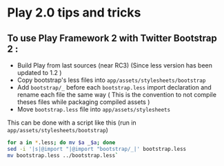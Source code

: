 # Play 2.0 tips and tricks


## To use Play Framework 2 with Twitter Bootstrap 2 :

* Build Play from last sources (near RC3) (Since less version has been updated to 1.2 )
* Copy bootstrap's less files into `app/assets/stylesheets/bootstrap`
* Add `bootstrap/_` before each `bootstrap.less` import declaration and rename each file the same way ( This is the convention to not compile theses files while packaging compiled assets )
* Move `bootstrap.less` file into `app/assets/stylesheets`

This can be done with a script like this (run in `app/assets/stylesheets/bootstrap`)
```bash
for a in *.less; do mv $a _$a; done 
sed -i '|s|@import "|@import "bootstrap/_|' bootstrap.less 
mv bootstrap.less ../bootstrap.less`
```
